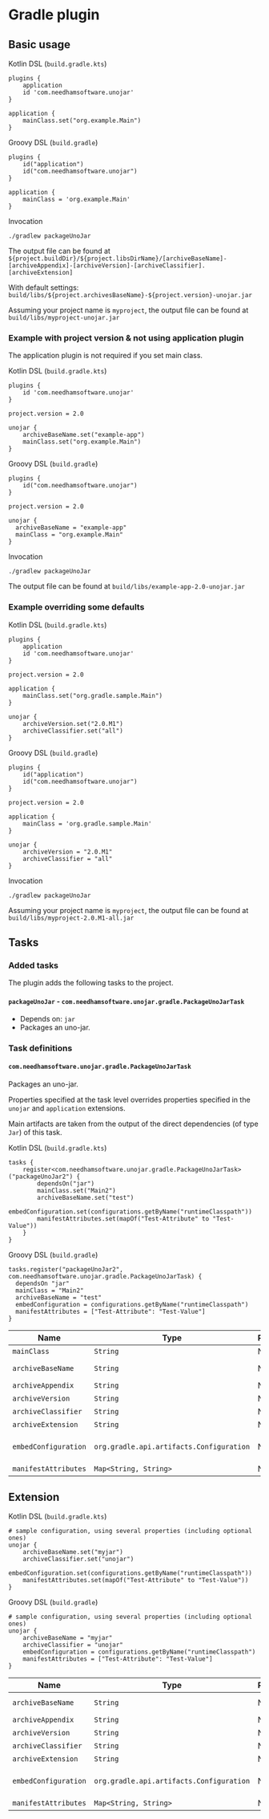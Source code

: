 # Gradle plugin

## Basic usage

Kotlin DSL (`build.gradle.kts`)
```
plugins {
    application
    id 'com.needhamsoftware.unojar'
}

application {
    mainClass.set("org.example.Main")
}
```

Groovy DSL (`build.gradle`)
```
plugins {
    id("application")
    id("com.needhamsoftware.unojar")
}

application {
    mainClass = 'org.example.Main'
}
```

Invocation
```
./gradlew packageUnoJar
```

The output file can be found at `${project.buildDir}/${project.libsDirName}/[archiveBaseName]-[archiveAppendix]-[archiveVersion]-[archiveClassifier].[archiveExtension]`

With default settings: `build/libs/${project.archivesBaseName}-${project.version}-unojar.jar`

Assuming your project name is `myproject`, the output file can be found at `build/libs/myproject-unojar.jar`

### Example with project version & not using application plugin
The application plugin is not required if you set main class.

Kotlin DSL (`build.gradle.kts`)
```
plugins {
    id 'com.needhamsoftware.unojar'
}

project.version = 2.0

unojar {
    archiveBaseName.set("example-app")
    mainClass.set("org.example.Main")
}
```

Groovy DSL (`build.gradle`)
```
plugins {
    id("com.needhamsoftware.unojar")
}

project.version = 2.0

unojar {
  archiveBaseName = "example-app"
  mainClass = "org.example.Main"
}
```

Invocation
```
./gradlew packageUnoJar
```

The output file can be found at `build/libs/example-app-2.0-unojar.jar`

### Example overriding some defaults

Kotlin DSL (`build.gradle.kts`)
```
plugins {
    application
    id 'com.needhamsoftware.unojar'
}

project.version = 2.0

application {
    mainClass.set("org.gradle.sample.Main")
}

unojar {
    archiveVersion.set("2.0.M1")
    archiveClassifier.set("all")
}
```

Groovy DSL (`build.gradle`)
```
plugins {
    id("application")
    id("com.needhamsoftware.unojar")
}

project.version = 2.0

application {
    mainClass = 'org.gradle.sample.Main'
}

unojar {
    archiveVersion = "2.0.M1"
    archiveClassifier = "all"
}
```

Invocation
```
./gradlew packageUnoJar
```

Assuming your project name is `myproject`, the output file can be found at `build/libs/myproject-2.0.M1-all.jar`

## Tasks

### Added tasks

The plugin adds the following tasks to the project.

#### `packageUnoJar` - `com.needhamsoftware.unojar.gradle.PackageUnoJarTask`

* Depends on: `jar`
* Packages an uno-jar.

### Task definitions

#### `com.needhamsoftware.unojar.gradle.PackageUnoJarTask`

Packages an uno-jar.

Properties specified at the task level overrides properties specified in the `unojar` and `application` extensions.

Main artifacts are taken from the output of the direct dependencies (of type `Jar`) of this task.

Kotlin DSL (`build.gradle.kts`)
```
tasks {
    register<com.needhamsoftware.unojar.gradle.PackageUnoJarTask>("packageUnoJar2") {
        dependsOn("jar")
        mainClass.set("Main2")
        archiveBaseName.set("test")
        embedConfiguration.set(configurations.getByName("runtimeClasspath"))
        manifestAttributes.set(mapOf("Test-Attribute" to "Test-Value"))
    }
}
```

Groovy DSL (`build.gradle`)
```
tasks.register("packageUnoJar2", com.needhamsoftware.unojar.gradle.PackageUnoJarTask) {
  dependsOn "jar"
  mainClass = "Main2"
  archiveBaseName = "test"
  embedConfiguration = configurations.getByName("runtimeClasspath")
  manifestAttributes = ["Test-Attribute": "Test-Value"]
}
```


| Name | Type | Required | Description |
| --- | --- | --- | --- |
| `mainClass` | `String` | No | Main class name. | 
| `archiveBaseName` | `String` | No | Archive base name. Default: `project.archivesBaseName` |
| `archiveAppendix` | `String` | No | Archive appendix. |
| `archiveVersion` | `String` | No | Archive version. Default: `project.version` |
| `archiveClassifier` | `String` | No | Archive classifier. Default: `"unojar"` |
| `archiveExtension` | `String` | No | Archive extension. Default: `"jar"` |
| `embedConfiguration` | `org.gradle.api.artifacts.Configuration` | No | Embed configuration. Library artifacts to include in the uno-jar. Default: `configurations.getByName("runtimeClasspath")` |
| `manifestAttributes` | `Map<String, String>` | No | Manifest attributes. |

## Extension

Kotlin DSL (`build.gradle.kts`)
```
# sample configuration, using several properties (including optional ones) 
unojar {
    archiveBaseName.set("myjar")
    archiveClassifier.set("unojar")
    embedConfiguration.set(configurations.getByName("runtimeClasspath")) 
    manifestAttributes.set(mapOf("Test-Attribute" to "Test-Value"))
}
```

Groovy DSL (`build.gradle`)
```
# sample configuration, using several properties (including optional ones) 
unojar {
    archiveBaseName = "myjar"
    archiveClassifier = "unojar"
    embedConfiguration = configurations.getByName("runtimeClasspath")
    manifestAttributes = ["Test-Attribute": "Test-Value"]
}
```

| Name | Type | Required | Description |
| --- | --- | --- | --- |
| `archiveBaseName` | `String` | No | Archive base name. Default: `project.archivesBaseName` |
| `archiveAppendix` | `String` | No | Archive appendix. |
| `archiveVersion` | `String` | No | Archive version. Default: `project.version` |
| `archiveClassifier` | `String` | No | Archive classifier. Default: `"unojar"` |
| `archiveExtension` | `String` | No | Archive extension. Default: `"jar"` |
| `embedConfiguration` | `org.gradle.api.artifacts.Configuration` | No | Embed configuration. Library artifacts to include in the uno-jar. Default: `configurations.getByName("runtimeClasspath")` |
| `manifestAttributes` | `Map<String, String>` | No | Manifest attributes. |
